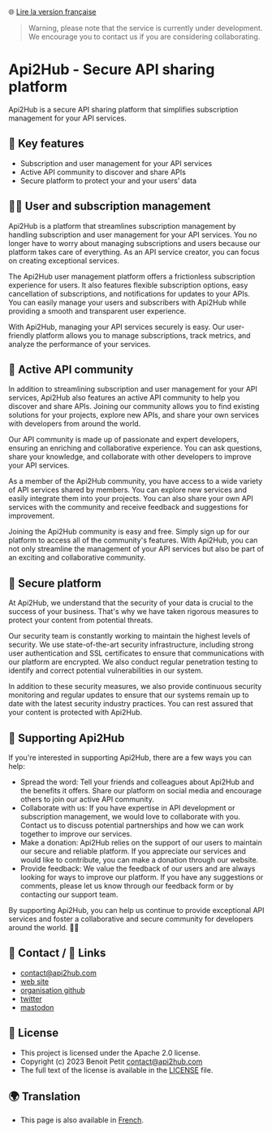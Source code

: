 🌐 [Lire la version française](https://github.com/api2hub/api2hub/blob/main/README.md)

> Warning, please note that the service is currently under development. We encourage you to contact us if you are considering collaborating.

# Api2Hub - Secure API sharing platform
Api2Hub is a secure API sharing platform that simplifies subscription management for your API services.

## **👀 Key features**
- Subscription and user management for your API services
- Active API community to discover and share APIs
- Secure platform to protect your and your users' data
## **💁‍♂️ User and subscription management**
Api2Hub is a platform that streamlines subscription management by handling subscription and user management for your API services. You no longer have to worry about managing subscriptions and users because our platform takes care of everything. As an API service creator, you can focus on creating exceptional services.

The Api2Hub user management platform offers a frictionless subscription experience for users. It also features flexible subscription options, easy cancellation of subscriptions, and notifications for updates to your APIs. You can easily manage your users and subscribers with Api2Hub while providing a smooth and transparent user experience.

With Api2Hub, managing your API services securely is easy. Our user-friendly platform allows you to manage subscriptions, track metrics, and analyze the performance of your services.

## **👥 Active API community**
In addition to streamlining subscription and user management for your API services, Api2Hub also features an active API community to help you discover and share APIs. Joining our community allows you to find existing solutions for your projects, explore new APIs, and share your own services with developers from around the world.

Our API community is made up of passionate and expert developers, ensuring an enriching and collaborative experience. You can ask questions, share your knowledge, and collaborate with other developers to improve your API services.

As a member of the Api2Hub community, you have access to a wide variety of API services shared by members. You can explore new services and easily integrate them into your projects. You can also share your own API services with the community and receive feedback and suggestions for improvement.

Joining the Api2Hub community is easy and free. Simply sign up for our platform to access all of the community's features. With Api2Hub, you can not only streamline the management of your API services but also be part of an exciting and collaborative community.

## **🔐 Secure platform**
At Api2Hub, we understand that the security of your data is crucial to the success of your business. That's why we have taken rigorous measures to protect your content from potential threats.

Our security team is constantly working to maintain the highest levels of security. We use state-of-the-art security infrastructure, including strong user authentication and SSL certificates to ensure that communications with our platform are encrypted. We also conduct regular penetration testing to identify and correct potential vulnerabilities in our system.

In addition to these security measures, we also provide continuous security monitoring and regular updates to ensure that our systems remain up to date with the latest security industry practices. You can rest assured that your content is protected with Api2Hub.

## **💚 Supporting Api2Hub**

If you're interested in supporting Api2Hub, there are a few ways you can help:

- Spread the word: Tell your friends and colleagues about Api2Hub and the benefits it offers. Share our platform on social media and encourage others to join our active API community.
- Collaborate with us: If you have expertise in API development or subscription management, we would love to collaborate with you. Contact us to discuss potential partnerships and how we can work together to improve our services.
- Make a donation: Api2Hub relies on the support of our users to maintain our secure and reliable platform. If you appreciate our services and would like to contribute, you can make a donation through our website.
- Provide feedback: We value the feedback of our users and are always looking for ways to improve our platform. If you have any suggestions or comments, please let us know through our feedback form or by contacting our support team.

By supporting Api2Hub, you can help us continue to provide exceptional API services and foster a collaborative and secure community for developers around the world. 💚💚

## **📩 Contact / 📎 Links**
- [contact@api2hub.com](mailto:contact@api2hub.com)
- [web site](https://api2hub.com/)
- [organisation github](https://github.com/api2hub)
- [twitter](https://twitter.com/api2hub)
- [mastodon](https://mastodon.social/@api2hub)
## **📃 License**
- This project is licensed under the Apache 2.0 license.
- Copyright (c) 2023 Benoit Petit contact@api2hub.com
- The full text of the license is available in the [LICENSE](https://github.com/api2hub/api2hub/blob/main/LICENSE) file.


## **🌍 Translation**
- This page is also available in [French](https://github.com/api2hub/api2hub/blob/main/README.md).
